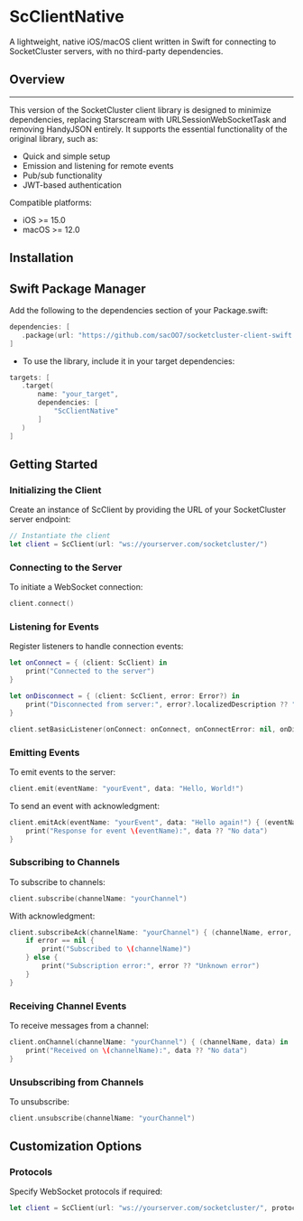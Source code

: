 # ScClientNative
A lightweight, native iOS/macOS client written in Swift for connecting to SocketCluster servers, with no third-party dependencies.

## Overview
--------
This version of the SocketCluster client library is designed to minimize dependencies, replacing Starscream with URLSessionWebSocketTask and removing HandyJSON entirely. It supports the essential functionality of the original library, such as:
- Quick and simple setup
- Emission and listening for remote events
- Pub/sub functionality
- JWT-based authentication

Compatible platforms:
- iOS >= 15.0
- macOS >= 12.0

## Installation

## Swift Package Manager
Add the following to the dependencies section of your Package.swift:


 ```swift
dependencies: [
    .package(url: "https://github.com/sacOO7/socketcluster-client-swift.git", from: "1.0.0")
]
```

- To use the library, include it in your target dependencies:

 ```swift
targets: [
    .target(
        name: "your_target",
        dependencies: [
            "ScClientNative"
        ]
    )
]
```

## Getting Started
### Initializing the Client
Create an instance of ScClient by providing the URL of your SocketCluster server endpoint:

```swift
// Instantiate the client
let client = ScClient(url: "ws://yourserver.com/socketcluster/")
```

### Connecting to the Server
To initiate a WebSocket connection:

```swift
client.connect()
```

### Listening for Events
Register listeners to handle connection events:

```swift
let onConnect = { (client: ScClient) in
    print("Connected to the server")
}

let onDisconnect = { (client: ScClient, error: Error?) in
    print("Disconnected from server:", error?.localizedDescription ?? "No error")
}

client.setBasicListener(onConnect: onConnect, onConnectError: nil, onDisconnect: onDisconnect)
```

### Emitting Events
To emit events to the server:

```swift
client.emit(eventName: "yourEvent", data: "Hello, World!")
```

To send an event with acknowledgment:

```swift
client.emitAck(eventName: "yourEvent", data: "Hello again!") { (eventName, error, data) in
    print("Response for event \(eventName):", data ?? "No data")
}
```

### Subscribing to Channels
To subscribe to channels:

```swift
client.subscribe(channelName: "yourChannel")
```

With acknowledgment:

```swift
client.subscribeAck(channelName: "yourChannel") { (channelName, error, data) in
    if error == nil {
        print("Subscribed to \(channelName)")
    } else {
        print("Subscription error:", error ?? "Unknown error")
    }
}
```

### Receiving Channel Events
To receive messages from a channel:

```swift
client.onChannel(channelName: "yourChannel") { (channelName, data) in
    print("Received on \(channelName):", data ?? "No data")
}
```

### Unsubscribing from Channels
To unsubscribe:

```swift
client.unsubscribe(channelName: "yourChannel")
```

## Customization Options
### Protocols
Specify WebSocket protocols if required:

```swift
let client = ScClient(url: "ws://yourserver.com/socketcluster/", protocols: ["protocol1", "protocol2"])
```
